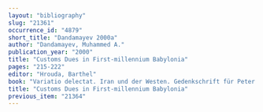 ```yaml
---
layout: "bibliography"
slug: "21361"
occurrence_id: "4879"
short_title: "Dandamayev 2000a"
author: "Dandamayev, Muhammed A."
publication_year: "2000"
title: "Customs Dues in First-millennium Babylonia"
pages: "215-222"
editor: "Hrouda, Barthel"
book: "Variatio delectat. Iran und der Westen. Gedenkschrift für Peter Calmeyer, Gs. Calmeyer AOAT 272 (Münster)"
title: "Customs Dues in First-millennium Babylonia"
previous_item: "21364"
---
```

